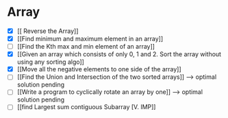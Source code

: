 # Array
- [x] [[ Reverse the Array]]
- [x]  [[Find minimum and maximum element in an array]]
- [ ] [[Find the Kth max and min element of an array]]
- [x] [[Given an array which consists of only 0, 1 and 2. Sort the array without using any sorting algo]]
- [x] [[Move all the negative elements to one side of the array]]
- [ ] [[Find the Union and Intersection of the two sorted arrays]] --> optimal solution pending
- [ ] [[Write a program to cyclically rotate an array by one]] --> optimal solution pending
- [ ] [[find Largest sum contiguous Subarray [V. IMP]]